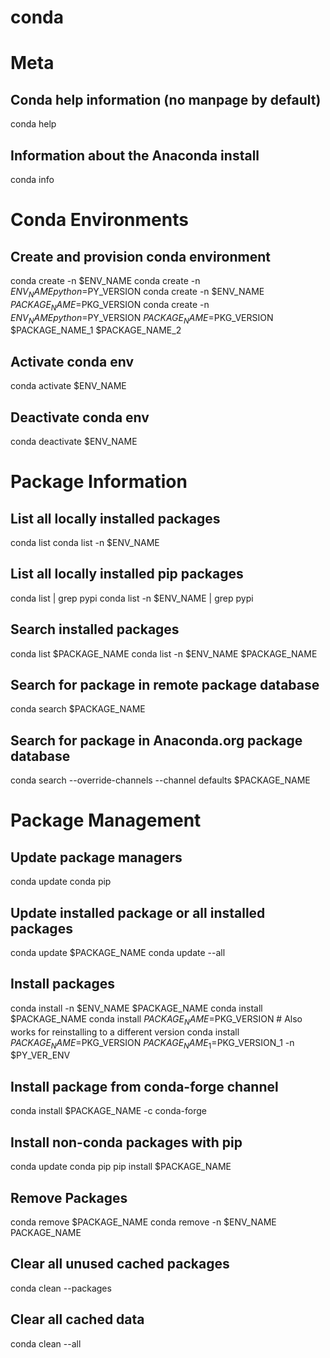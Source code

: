 # conda


# Meta
## Conda help information (no manpage by default)
conda help

## Information about the Anaconda install
conda info

# Conda Environments
## Create and provision conda environment
conda create -n $ENV_NAME
conda create -n $ENV_NAME python=$PY_VERSION
conda create -n $ENV_NAME $PACKAGE_NAME=$PKG_VERSION
conda create -n $ENV_NAME python=$PY_VERSION $PACKAGE_NAME=$PKG_VERSION $PACKAGE_NAME_1 $PACKAGE_NAME_2

## Activate conda env
conda activate $ENV_NAME

## Deactivate conda env
conda deactivate $ENV_NAME

# Package Information
## List all locally installed packages
conda list
conda list -n $ENV_NAME

## List all locally installed pip packages
conda list | grep pypi
conda list -n $ENV_NAME | grep pypi

## Search installed packages
conda list $PACKAGE_NAME
conda list -n $ENV_NAME $PACKAGE_NAME

## Search for package in remote package database
conda search $PACKAGE_NAME

## Search for package in Anaconda.org package database
conda search --override-channels --channel defaults $PACKAGE_NAME

# Package Management
## Update package managers
conda update conda pip

## Update installed package or all installed packages
conda update $PACKAGE_NAME
conda update --all

## Install packages
conda install -n $ENV_NAME $PACKAGE_NAME
conda install $PACKAGE_NAME
conda install $PACKAGE_NAME=$PKG_VERSION # Also works for reinstalling to a different version
conda install $PACKAGE_NAME=$PKG_VERSION $PACKAGE_NAME_1=$PKG_VERSION_1 -n $PY_VER_ENV

## Install package from conda-forge channel
conda install $PACKAGE_NAME -c conda-forge

## Install non-conda packages with pip
conda update conda pip
pip install $PACKAGE_NAME

## Remove Packages
conda remove $PACKAGE_NAME
conda remove -n $ENV_NAME PACKAGE_NAME

## Clear all unused cached packages
conda clean --packages

## Clear all cached data
conda clean --all

